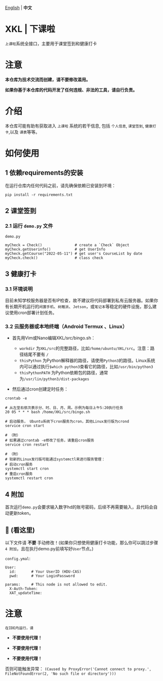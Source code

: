 [English](https://github.com/Albresky/XKL) | **中文**

# XKL | 下课啦
`上课啦`系统全接口，主要用于课堂签到和健康打卡

# 注意

**本仓库为技术交流而创建，请不要修改滥用。**

**如果你基于本仓库的代码开发了任何违规、非法的工具，请自行负责。**

# 介绍

本仓库可能有助有获取进入 `上课啦` 系统的若干信息, 包括 `个人信息`, `课堂签到`, `健康打卡`,以及 `课表`等等。

# 如何使用


## 1 依赖requirements的安装

在运行仓库内任何代码之前，请先确保依赖已安装到环境：

```
pip install -r requirements.txt
```

## 2 课堂签到

### 2.1 运行 `demo.py` 文件

`demo.py`
```
myCheck = Check()               # create a `Check` Object
myCheck.getUserinfo()           # get UserInfo
myCheck.getCourse("2022-05-11") # get user's CourseList by date
myCheck.check()                 # class check
```

## 3 健康打卡

### 3.1 环境说明

目前未知学校服务器是否有IP检查，故不建议将代码部署到私有云服务器。如果你有长期开机运行的`闲置手机`、`树莓派`、`Jetson`，或`笔记本`等稳定的硬件设施，那么建议使用cron部署计划任务。

### 3.2 云服务器或本地终端（Android Termux 、Linux）

- 首先用Vim或Nano编辑XKL/src/bingo.sh：
  - `workdir` 为`XKL/src`的完整路径，比如`/home/ubuntu/XKL/src`。注意：路径结尾不要有 `/`
  - `thisPython` 为Python解释器的路径，请使用`Python3`的路径。Linux系统内可以通过执行`$which python3`查看它的路径，比如`/usr/bin/python3`
  - `thisPythonPATH` 为Python依赖包的路径，通常为`/usr/lin/python3/dist-packages`
  
- 然后通过cron创建定时任务：

```
crontab -e

# 从左至右依次表示分、时、日、月、周。示例为每日上午5:20执行任务
20 05 * * * bash /home/XKL/src/bingo.sh

# 启动服务， Ubuntu系统下cron服务为cron，其他Linux发行版为crond
service cron start

# （附）
# 如果通过crontab -e修改了任务，请重启cron服务
service cron restart

# （附）
# 较新的Linux发行版可能通过systemctl来进行服务管理：
# 启动cron服务
systemctl start cron
# 重启cron服务
systemctl restart cron
```

## 4 附加

首次运行`demo.py`会要求输入数字hd的账号密码，后续不再需要输入，且代码会自动更新token。

## 👋 (看这里)

以下文件请 **不要** 手动修改！(如果你只想使用健康打卡功能，那么你可以跳过步骤` 4 附加`，且在执行demo.py前填写好`User`节点。)

`config.ymal`:
```
User:
  id:       # Your UserID (HDU-CAS)
  pwd:      # Your LoginPassword

params:     # This node is not allowed to edit.
  X-Auth-Token: 
  XAT_updateTime:
```

# 注意

`在IDE内运行，请`
- **不要使用代理！**

- **不要使用代理！**

- **不要使用代理！**

否则可能触发异常： `(Caused by ProxyError('Cannot connect to proxy.', FileNotFoundError(2, 'No such file or directory')))`